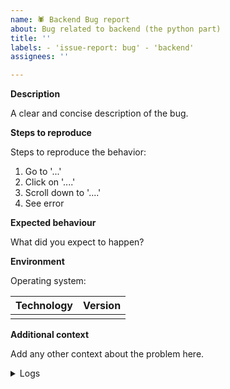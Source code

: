 ```yaml
---
name: 🕷 Backend Bug report
about: Bug related to backend (the python part)
title: ''
labels: - 'issue-report: bug' - 'backend'
assignees: ''

---
```


**Description**

A clear and concise description of the bug.

**Steps to reproduce**

Steps to reproduce the behavior:

1. Go to '...'
2. Click on '....'
3. Scroll down to '....'
4. See error

**Expected behaviour**

What did you expect to happen?

**Environment**

<!-- Briefly describe the version of software/tool/os you are using -->

Operating system:

<!--
Add versions of relevant technologies you are using. Eg. python, versions of packages, etc.
-->

| Technology | Version |
| :--------- | ------: |
|            |         |

**Additional context**

Add any other context about the problem here.

<details>
<summary>
Logs
</summary>

The backend creates a log file in the `logs` director of the project with its name being of the format: `YYYY_MM_DDTHHMMSS.log`. Passte he contents of the relevaant log file

```
Contents of the log file of relevant run
```

</details>
